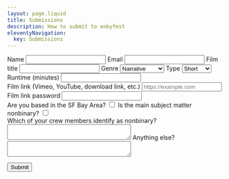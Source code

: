 ```yaml
---
layout: page.liquid
title: Submissions
description: How to submit to enbyfest
eleventyNavigation:
  key: Submissions
---
```

<form name="submissions" method="POST" data-netlify="true">
  <label class="required">
    <span>Name</span>
    <input type="text" name="name" autocomplete="name" required />
  </label>

  <label class="required">
    <span>Email</span>
    <input type="email" name="email" autocomplete="email" required />
  </label>

  <label class="required">
    <span>Film title</span>
    <input type="text" name="film-title" required />
  </label>

  <label class="required">
    <span>Genre</span>
    <select name="genre" required>
      <option value="narrative">Narrative</option>
      <option value="documentary">Documentary</option>
      <option value="experimental">Experimental</option>
      <option value="other">Other</option>
    </select>
  </label>

  <label class="required">
    <span>Type</span>
    <select name="role" required>
      <option value="short">Short</option>
      <option value="feature">Feature</option>
    </select>
  </label>

  <label class="required">
    <span>Runtime (minutes)</span>
    <input type="number" name="runtime" min="1" required>
  </label>

  <div class="field-center">
    <label class="required">
      <span>Film link (Vimeo, YouTube, download link, etc.)</span>
      <input type="url" name="url" placeholder="https://example.com" pattern="https://.*" required />
    </label>
    <label>
      <span>Film link password</span>
      <input type="text" name="password" />
    </label>
  </div>

  <div class="field-center">
    <label class="checkbox">
      <span>Are you based in the SF Bay Area?</span>
      <input type="checkbox" name="bay-resident" />
    </label>
    <label class="checkbox">
      <span>Is the main subject matter nonbinary?</span>
      <input type="checkbox" name="nonbinary-film" />
    </label>
  </div>

  <label class="required">
    <span>Which of your crew members identify as nonbinary?</span>
    <textarea name="enby-crew" cols="33"></textarea>
  </label>

  <label>
    <span>Anything else?</span>
    <textarea name="message" cols="33"></textarea>
  </label>

  <button type="submit">Submit</button>
</form>